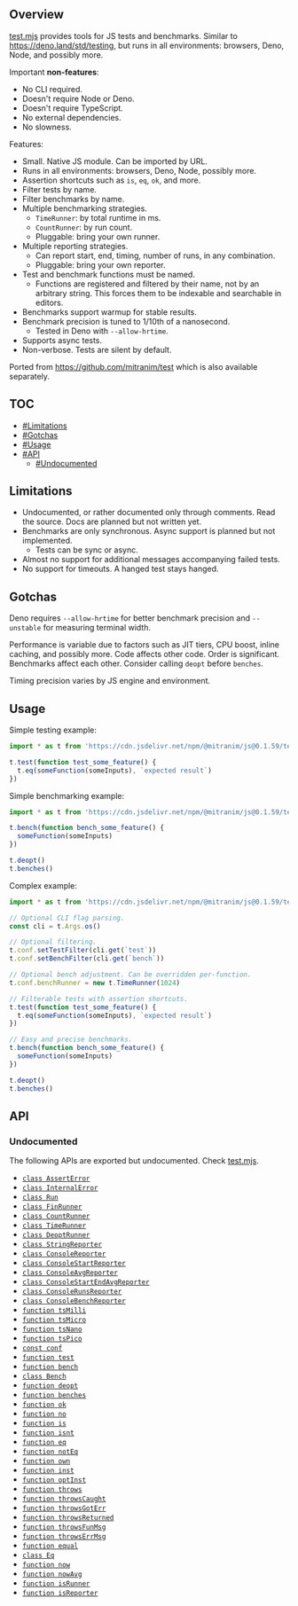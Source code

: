 ## Overview

[test.mjs](../test.mjs) provides tools for JS tests and benchmarks. Similar to https://deno.land/std/testing, but runs in all environments: browsers, Deno, Node, and possibly more.

Important **non-features**:

  * No CLI required.
  * Doesn't require Node or Deno.
  * Doesn't require TypeScript.
  * No external dependencies.
  * No slowness.

Features:

  * Small. Native JS module. Can be imported by URL.
  * Runs in all environments: browsers, Deno, Node, possibly more.
  * Assertion shortcuts such as `is`, `eq`, `ok`, and more.
  * Filter tests by name.
  * Filter benchmarks by name.
  * Multiple benchmarking strategies.
    * `TimeRunner`: by total runtime in ms.
    * `CountRunner`: by run count.
    * Pluggable: bring your own runner.
  * Multiple reporting strategies.
    * Can report start, end, timing, number of runs, in any combination.
    * Pluggable: bring your own reporter.
  * Test and benchmark functions must be named.
    * Functions are registered and filtered by their name, not by an arbitrary string. This forces them to be indexable and searchable in editors.
  * Benchmarks support warmup for stable results.
  * Benchmark precision is tuned to 1/10th of a nanosecond.
    * Tested in Deno with `--allow-hrtime`.
  * Supports async tests.
  * Non-verbose. Tests are silent by default.

Ported from https://github.com/mitranim/test which is also available separately.

## TOC

* [#Limitations](#limitations)
* [#Gotchas](#gotchas)
* [#Usage](#usage)
* [#API](#api)
  * [#Undocumented](#undocumented)

## Limitations

* Undocumented, or rather documented only through comments. Read the source. Docs are planned but not written yet.
* Benchmarks are only synchronous. Async support is planned but not implemented.
  * Tests can be sync or async.
* Almost no support for additional messages accompanying failed tests.
* No support for timeouts. A hanged test stays hanged.

## Gotchas

Deno requires `--allow-hrtime` for better benchmark precision and `--unstable` for measuring terminal width.

Performance is variable due to factors such as JIT tiers, CPU boost, inline caching, and possibly more. Code affects other code. Order is significant. Benchmarks affect each other. Consider calling `deopt` before `benches`.

Timing precision varies by JS engine and environment.

## Usage

Simple testing example:

```js
import * as t from 'https://cdn.jsdelivr.net/npm/@mitranim/js@0.1.59/test.mjs'

t.test(function test_some_feature() {
  t.eq(someFunction(someInputs), `expected result`)
})
```

Simple benchmarking example:

```js
import * as t from 'https://cdn.jsdelivr.net/npm/@mitranim/js@0.1.59/test.mjs'

t.bench(function bench_some_feature() {
  someFunction(someInputs)
})

t.deopt()
t.benches()
```

Complex example:

```js
import * as t from 'https://cdn.jsdelivr.net/npm/@mitranim/js@0.1.59/test.mjs'

// Optional CLI flag parsing.
const cli = t.Args.os()

// Optional filtering.
t.conf.setTestFilter(cli.get(`test`))
t.conf.setBenchFilter(cli.get(`bench`))

// Optional bench adjustment. Can be overridden per-function.
t.conf.benchRunner = new t.TimeRunner(1024)

// Filterable tests with assertion shortcuts.
t.test(function test_some_feature() {
  t.eq(someFunction(someInputs), `expected result`)
})

// Easy and precise benchmarks.
t.bench(function bench_some_feature() {
  someFunction(someInputs)
})

t.deopt()
t.benches()
```

## API

### Undocumented

The following APIs are exported but undocumented. Check [test.mjs](../test.mjs).

  * [`class AssertError`](../test.mjs#L8)
  * [`class InternalError`](../test.mjs#L12)
  * [`class Run`](../test.mjs#L24)
  * [`class FinRunner`](../test.mjs#L101)
  * [`class CountRunner`](../test.mjs#L147)
  * [`class TimeRunner`](../test.mjs#L175)
  * [`class DeoptRunner`](../test.mjs#L221)
  * [`class StringReporter`](../test.mjs#L231)
  * [`class ConsoleReporter`](../test.mjs#L270)
  * [`class ConsoleStartReporter`](../test.mjs#L281)
  * [`class ConsoleAvgReporter`](../test.mjs#L291)
  * [`class ConsoleStartEndAvgReporter`](../test.mjs#L308)
  * [`class ConsoleRunsReporter`](../test.mjs#L322)
  * [`class ConsoleBenchReporter`](../test.mjs#L335)
  * [`function tsMilli`](../test.mjs#L344)
  * [`function tsMicro`](../test.mjs#L345)
  * [`function tsNano`](../test.mjs#L346)
  * [`function tsPico`](../test.mjs#L347)
  * [`const conf`](../test.mjs#L350)
  * [`function test`](../test.mjs#L397)
  * [`function bench`](../test.mjs#L434)
  * [`class Bench`](../test.mjs#L446)
  * [`function deopt`](../test.mjs#L476)
  * [`function benches`](../test.mjs#L486)
  * [`function ok`](../test.mjs#L507)
  * [`function no`](../test.mjs#L532)
  * [`function is`](../test.mjs#L546)
  * [`function isnt`](../test.mjs#L565)
  * [`function eq`](../test.mjs#L578)
  * [`function notEq`](../test.mjs#L592)
  * [`function own`](../test.mjs#L602)
  * [`function inst`](../test.mjs#L621)
  * [`function optInst`](../test.mjs#L636)
  * [`function throws`](../test.mjs#L649)
  * [`function throwsCaught`](../test.mjs#L675)
  * [`function throwsGotErr`](../test.mjs#L695)
  * [`function throwsReturned`](../test.mjs#L712)
  * [`function throwsFunMsg`](../test.mjs#L720)
  * [`function throwsErrMsg`](../test.mjs#L725)
  * [`function equal`](../test.mjs#L747)
  * [`class Eq`](../test.mjs#L751)
  * [`function now`](../test.mjs#L868)
  * [`function nowAvg`](../test.mjs#L879)
  * [`function isRunner`](../test.mjs#L897)
  * [`function isReporter`](../test.mjs#L899)
